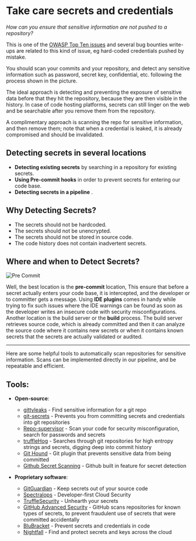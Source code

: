 # Take care secrets and credentials


*How can you ensure that sensitive information are not pushed to a repository?*

This is one of the [OWASP Top Ten issues](https://owasp.org/www-project-top-ten/2017/A3_2017-Sensitive_Data_Exposure) and
several bug bounties write-ups are related to this kind of issue, eg hard-coded credentials pushed by mistake.

You should scan your commits and your repository, and detect any sensitive information such as password, secret key, confidential, etc.
following the process shown in the picture.
<br/>

The ideal approach is detecting and preventing the exposure of sensitive data before that they hit the repository,
because they are then visible in the history. In case of code hosting platforms, secrets can still linger 
on the web and be searchable after you remove them from the repository.

A complimentary approach is scanning the repo for sensitive information, and then remove them;
note that when a credential is leaked, it is already compromised and should be invalidated.

## Detecting secrets in several locations

- **Detecting existing secrets** by searching in a repository for existing secrets.
- **Using Pre-commit hooks** in order to prevent secrets for entering our code base.
- **Detecting secrets in a pipeline** .

## Why Detecting Secrets?

+ The secrets should not be hardcoded.
+ The secrets should not be unencrypted.
+ The secrets should not be stored in source code.
+ The code history does not contain inadvertent secrets.

## Where and when to Detect Secrets?
![Pre Commit](/current-version/assets/images/pre-commit.png)


Well, the best location is the **pre-commit** location, This ensure that before a secret actually enters your code base, it is intercepted, and the developer or to committer gets a message. Using **IDE plugins** comes in handy while trying to fix such issues where the IDE warnings can be found as soon as the developer writes an insecure code with security misconfigurations.  Another location is the build server or the **build** process. The build server retrieves source code, which is already committed and then it can analyze the source code where it contains new secrets or when it contains known secrets that the secrets are actually validated or audited.

---
Here are some helpful tools to automatically scan repositories for sensitive information.
Scans can be implemented directly in our pipeline, and be repeatable and efficient. 

## Tools:
- **Open-source**:
  + [gittyleaks](https://github.com/kootenpv/gittyleaks) - Find sensitive information for a git repo
  + [git-secrets](https://github.com/awslabs/git-secrets) - Prevents you from committing secrets and credentials into git repositories
  + [Repo-supervisor](https://github.com/auth0/repo-supervisor) - Scan your code for security misconfiguration, search for passwords and secrets
  + [truffleHog](https://github.com/dxa4481/truffleHog) - Searches through git repositories for high entropy strings and secrets, digging deep into commit history
  + [Git Hound](https://github.com/ezekg/git-hound) - Git plugin that prevents sensitive data from being committed
  + [Github Secret Scanning](https://docs.github.com/en/code-security/secret-scanning) - Github built in feature for secret detection
  
- **Proprietary software**:
  + [GitGuardian](https://gitguardian.com) - Keep secrets out of your source code
  + [Spectralops](https://spectralops.io) - Developer-first Cloud Security
  + [TruffleSecurity](https://trufflesecurity.com) - Unhearth your secrets
  + [GitHub Advanced Security](https://docs.github.com/en/code-security/secret-scanning/about-secret-scanning) - GitHub scans repositories for known types of secrets, to prevent fraudulent use of secrets that were committed accidentally
  + [BluBracket](https://blubracket.com) - Prevent secrets and credentials in code
  + [Nightfall](https://nightfall.ai) - Find and protect secrets and keys across the cloud
